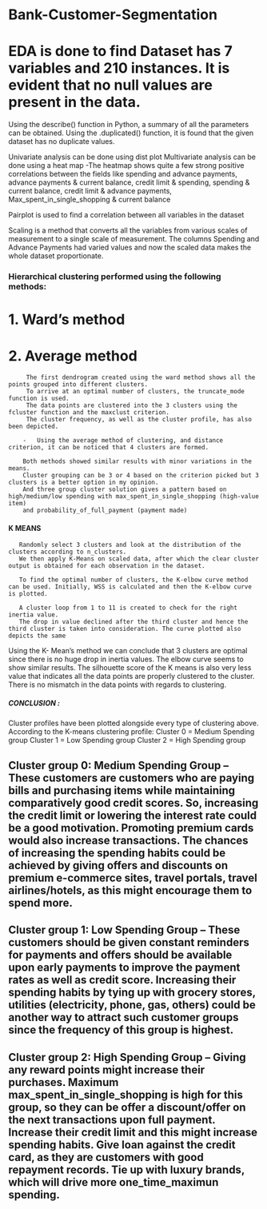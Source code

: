 # Bank-Customer-Segmentation



# EDA is done to find Dataset has 7 variables and 210 instances. It is evident that no null values are present in the data. 

   Using the describe() function in Python, a summary of all the parameters can be obtained.
   Using the .duplicated() function, it is found that the given dataset has no duplicate values.
   
   Univariate analysis can be done using dist plot
   Multivariate analysis can be done using a heat map
   -The heatmap shows quite a few strong positive correlations between the fields like spending and advance payments, advance payments & current balance, credit limit 
     & spending, spending & current balance, credit limit & advance payments, Max_spent_in_single_shopping & current balance

  Pairplot is used to find a correlation between all variables in the dataset

  Scaling is a method that converts all the variables from various scales of measurement to a single scale of measurement. The columns Spending and Advance Payments had 
        varied values and now the scaled data makes the whole dataset proportionate.
 
###     Hierarchical clustering performed using the following methods:
#           1. Ward’s method 
#           2. Average method
            
         The first dendrogram created using the ward method shows all the points grouped into different clusters. 
         To arrive at an optimal number of clusters, the truncate_mode function is used. 
         The data points are clustered into the 3 clusters using the fcluster function and the maxclust criterion. 
         The cluster frequency, as well as the cluster profile, has also been depicted.
         
        -   Using the average method of clustering, and distance criterion, it can be noticed that 4 clusters are formed.
 
        Both methods showed similar results with minor variations in the means. 
        Cluster grouping can be 3 or 4 based on the criterion picked but 3 clusters is a better option in my opinion.
        And three group cluster solution gives a pattern based on high/medium/low spending with max_spent_in_single_shopping (high-value item) 
        and probability_of_full_payment (payment made)
        
####   K MEANS

       Randomly select 3 clusters and look at the distribution of the clusters according to n_clusters. 
       We then apply K-Means on scaled data, after which the clear cluster output is obtained for each observation in the dataset.
       
       To find the optimal number of clusters, the K-elbow curve method can be used. Initially, WSS is calculated and then the K-elbow curve is plotted.

       A cluster loop from 1 to 11 is created to check for the right inertia value. 
       The drop in value declined after the third cluster and hence the third cluster is taken into consideration. The curve plotted also depicts the same

   Using the K- Mean’s method we can conclude that 3 clusters are optimal since there is no huge drop in inertia values.
       The elbow curve seems to show similar results. The silhouette score of the K means is also very less value that indicates all the data points are properly clustered to          the cluster.  There is no mismatch in the data points with regards to clustering.

##### CONCLUSION : 

Cluster profiles have been plotted alongside every type of clustering above. According to the K-means clustering profile:
Cluster 0 = Medium Spending group
Cluster 1 = Low Spending group 
Cluster 2 = High Spending group


## Cluster group 0: Medium Spending Group – These customers are customers who are paying bills and purchasing items while maintaining comparatively good credit scores. So,                                                  increasing the credit limit or lowering the interest rate could be a good motivation. Promoting premium cards would also increase                                                transactions. The chances of increasing the spending habits could be achieved by giving offers and discounts on premium e-commerce                                               sites, travel portals, travel airlines/hotels, as this might encourage them to spend more.
 
 
## Cluster group 1: Low Spending Group – These customers should be given constant reminders for payments and offers should be available upon early payments to improve the                                                 payment rates as well as credit score. Increasing their spending habits by tying up with grocery stores, utilities (electricity, phone,                                          gas, others) could be another way to attract such customer groups since the frequency of this group is highest.

## Cluster group 2: High Spending Group – Giving any reward points might increase their purchases. Maximum max_spent_in_single_shopping is high for this group, so they can be                                             offer a discount/offer on the next transactions upon full payment. Increase their credit limit and this might increase spending habits.                                           Give loan against the credit card, as they are customers with good repayment records. Tie up with luxury brands, which will drive more                                           one_time_maximun spending.



